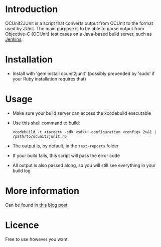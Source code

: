 Introduction
======================

OCUnit2JUnit is a script that converts output from OCUnit to the format used by JUnit. The main purpose is to be able to parse output from Objective-C (OCUnit) test cases on a Java-based build server, such as [Jenkins](http://jenkins-ci.org/).


Installation
======================

* Install with 'gem install ocunit2junit' (possibly prepended by 'sudo' if your Ruby installation requires that)

Usage
======================


* Make sure your build server can access the xcodebuild executable
* Use this shell command to build: 

	`xcodebuild -t <target> -sdk <sdk> -configuration <config> 2>&1 | /path/to/ocunit2junit.rb`

* The output is, by default, in the `test-reports` folder
* If your build fails, this script will pass the error code
* All output is also passed along, so you will still see everything in your build log


More information
======================

Can be found in [this blog post](http://blog.jayway.com/2010/01/31/continuos-integration-for-xcode-projects/).


Licence
======================

Free to use however you want.
